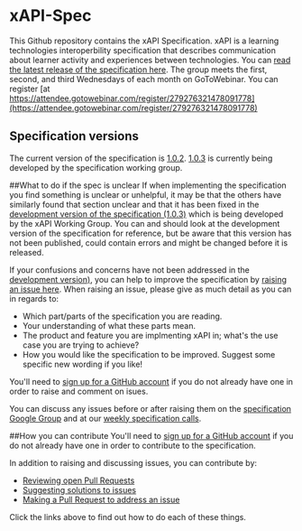 xAPI-Spec
=========

This Github repository contains the xAPI Specification. xAPI is a learning technologies interoperbility specification that describes communication 
about learner activity and experiences between technologies. You can [read the latest release of the specification here](xAPI.md).  The group meets the first, second, and third Wednesdays of each month on GoToWebinar.  You can register [at https://attendee.gotowebinar.com/register/279276321478091778](https://attendee.gotowebinar.com/register/279276321478091778)

## Specification versions
The current version of the specification is [1.0.2](https://github.com/adlnet/xAPI-Spec/blob/master/xAPI.md). 
[1.0.3](https://github.com/adlnet/xAPI-Spec/blob/1.0.3/xAPI.md) is currently being developed by
the specification working group. 

##What to do if the spec is unclear
If when implementing the specification you find something is unclear or unhelpful, it may be that the others have similarly found that
section unclear and that it has been fixed in the 
[development version of the specification (1.0.3)](https://github.com/adlnet/xAPI-Spec/blob/1.0.3/xAPI.md) which is being developed by the 
xAPI Working Group. You can and should look at the development version of the specification for reference, but be aware that this version has
not been published, could contain errors and might be changed before it is released. 

If your confusions and concerns have not been addressed in the [development version)](https://github.com/adlnet/xAPI-Spec/blob/1.0.3/xAPI.md), 
you can help to improve the specification by [raising an issue here](https://github.com/adlnet/xAPI-Spec/issues). When raising an issue, 
please give as much detail as you can in regards to:

* Which part/parts of the specification you are reading.
* Your understanding of what these parts mean.
* The product and feature you are implmenting xAPI in; what's the use case you are trying to achieve?
* How you would like the specification to be improved. Suggest some specific new wording if you like!

You'll need to [sign up for a GitHub account](https://github.com/signup/free) if you do not already have one in order
to raise and comment on isues. 

You can discuss any issues before or after raising them on the [specification Google Group](https://groups.google.com/a/adlnet.gov/forum/#!forum/xapi-spec)
and at our [weekly specification calls](https://attendee.gotowebinar.com/register/100000000063672381). 

##How you can contribute
You'll need to [sign up for a GitHub account](https://github.com/signup/free) if you do not already have one in order
to contribute to the specification. 

In addition to raising and discussing issues, you can contribute by:

* [Reviewing open Pull Requests](CONTRIBUTING.md#review-pr)
* [Suggesting solutions to issues](CONTRIBUTING.md#suggest-solution)
* [Making a Pull Request to address an issue](CONTRIBUTING.md#make-pr)

Click the links above to find out how to do each of these things. 
